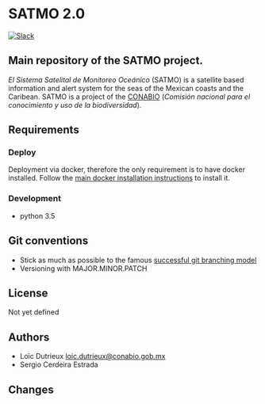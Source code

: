 # SATMO 2.0

[![Slack](https://img.shields.io/badge/slack-Monitoreo_Marino-green.svg)](https://monitoreomarino.slack.com)

## Main repository of the SATMO project.

*El Sistema Satelital de Monitoreo Oceánico* (SATMO) is a satellite based information and alert system for the seas of the Mexican coasts and the Caribean. SATMO is a project of the [CONABIO](www.conabio.gob.mx/) (*Comisión nacional para el conocimiento y uso de la biodiversidad*).

## Requirements

### Deploy

Deployment via docker, therefore the only requirement is to have docker installed. Follow the [main docker installation instructions](https://docs.docker.com/engine/installation/linux/ubuntulinux/) to install it.

### Development

- python 3.5


## Git conventions

- Stick as much as possible to the famous [successful git branching model](http://nvie.com/posts/a-successful-git-branching-model/)
- Versioning with MAJOR.MINOR.PATCH 


## License

Not yet defined


## Authors

- Loïc Dutrieux <loic.dutrieux@conabio.gob.mx>
- Sergio Cerdeira Estrada


## Changes